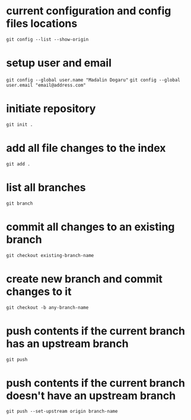 # current configuration and config files locations
```git config --list --show-origin```

# setup user and email
```git config --global user.name "Madalin Dogaru"```
```git config --global user.email "email@address.com"```

# initiate repository
```git init . ```

# add all file changes to the index
```git add . ```

# list all branches
```git branch```

# commit all changes to an existing branch
```git checkout existing-branch-name```

# create new branch and commit changes to it
```git checkout -b any-branch-name```

# push contents if the current branch has an upstream branch
```git push ```

# push contents if the current branch doesn't have an upstream branch
```git push --set-upstream origin branch-name```
